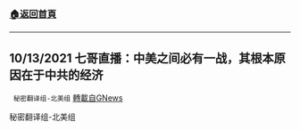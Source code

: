 ###  [:house:返回首頁](https://github.com/ourhimalayas/txt)
---


## 10/13/2021 七哥直播：中美之间必有一战，其根本原因在于中共的经济
` 秘密翻译组-北美组` [轉載自GNews](https://gnews.org/zh-hans/1592205/)

秘密翻译组-北美组
